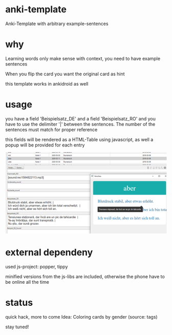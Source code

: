 # anki-template
Anki-Template with arbitrary example-sentences

# why

Learning words only make sense with context, you need to have example sentences

When you flip the card you want the original card as hint

this template works in ankidroid as well

# usage

you have a field 'Beispielsatz_DE' and a field 'Beispielsatz_RO' and you have to use the delimiter '|' between the sentences. The number of the sentences must match for proper reference

this fields will be rendered as a HTML-Table using javascript, as well a popup will be provided for each entry

![Anki-Example](/doc/image/screenshot_anki_1.png)

# external dependeny
used js-project: popper, tippy

minified versions from the js-libs are included, otherwise the phone have to be online all the time

# status
quick hack, more to come
Idea: Coloring cards by gender (source: tags)

stay tuned!